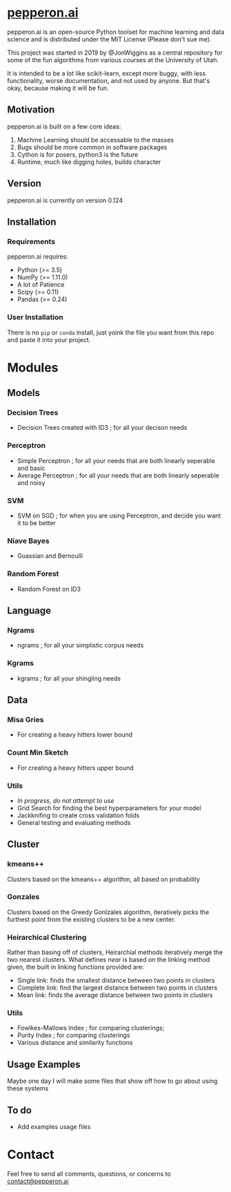 # [pepperon.ai](https://pepperon.ai)

pepperon.ai is an open-source Python toolset for machine learning and data science and is distributed under the MIT License (Please don't sue me).

This project was started in 2019 by @JonWiggins as a central repository for some of the fun algorithms from various courses at the University of Utah. 

It is intended to be a lot like scikit-learn, except more buggy, with less functionality, worse documentation, and not used by anyone. But that's okay, because making it will be fun.

## Motivation
pepperon.ai is built on a few core ideas:

1. Machine Learning should be accessable to the masses
2. Bugs should be more common in software packages
3. Cython is for posers, python3 is the future
4. Runtime, much like digging holes, builds character

## Version
pepperon.ai is currently on version 0.124

## Installation

### Requirements
pepperon.ai requires:
- Python (>= 3.5)
- NumPy (>= 1.11.0)
- A lot of Patience
- Scipy (>= 0.11)
- Pandas (>= 0.24)

### User Installation
There is no `pip` or `conda` install, just yoink the file you want from this repo and paste it into your project.

# Modules
## Models
### Decision Trees
- Decision Trees created with ID3 ; for all your decison needs
### Perceptron
- Simple Perceptron ; for all your needs that are both linearly seperable and basic
- Average Perceptron ; for all your needs that are both linearly seperable and noisy
### SVM
- SVM on SGD ; for when you are using Perceptron, and decide you want it to be better
### Niave Bayes
- Guassian and Bernoulli
### Random Forest
- Random Forest on ID3
## Language
### Ngrams
- ngrams ; for all your simplistic corpus needs 
### Kgrams
- kgrams ; for all your shingling needs
## Data
### Misa Gries
- For creating a heavy hitters lower bound
### Count Min Sketch
- For creating a heavy hitters upper bound
### Utils
- *In progress, do not attempt to use*
- Grid Search for finding the best hyperparameters for your model
- Jackknifing to create cross validation folds
- General testing and evaluating methods
## Cluster
### kmeans++
Clusters based on the kmeans++ algorithm, all based on probability
### Gonzales
Clusters based on the Greedy Gonlzales algorithm, iteratively picks the furthest point from the existing clusters to be a new center.
### Heirarchical Clustering
Rather than basing off of clusters, Heirarchial methods iteratively merge the two nearest clusters. What defines *near* is based on the linking method given, the built in linking functions provided are:
- Single link: finds the smallest distance between two points in clusters
- Complete link: find the largest distance between two points in clusters
- Mean link: finds the average distance between two points in clusters
### Utils
- Fowlkes-Mallows Index ; for comparing clusterings;
- Purity Index ; for comparing clusterings
- Various distance and similarity functions

## Usage Examples
Maybe one day I will make some files that show off how to go about using these systems

## To do
- Add examples usage files

# Contact
Feel free to send all comments, questions, or concerns to [contact@pepperon.ai](mailto:pepperon.ai)

